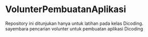 # VolunterPembuatanAplikasi
Repository ini ditunjukan hanya untuk latihan pada kelas Dicoding. sayembara pencarian volunter untuk pembuatan aplikasi Dicoding
